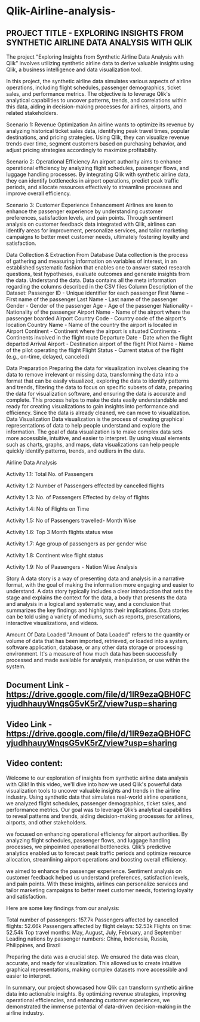 # Qlik-Airline-analysis-
## PROJECT TITLE - EXPLORING INSIGHTS FROM SYNTHETIC AIRLINE DATA ANALYSIS WITH QLIK

The project "Exploring Insights from Synthetic Airline Data Analysis with Qlik" involves utilizing synthetic airline data to derive valuable insights using Qlik, a business intelligence and data visualization tool. 

In this project, the synthetic airline data simulates various aspects of airline operations, including flight schedules, passenger demographics, ticket sales, and performance metrics. The objective is to leverage Qlik's analytical capabilities to uncover patterns, trends, and correlations within this data, aiding in decision-making processes for airlines, airports, and related stakeholders.

Scenario 1: Revenue Optimization
An airline wants to optimize its revenue by analyzing historical ticket sales data, identifying peak travel times, popular destinations, and pricing strategies. Using Qlik, they can visualize revenue trends over time, segment customers based on purchasing behavior, and adjust pricing strategies accordingly to maximize profitability.

Scenario 2: Operational Efficiency
An airport authority aims to enhance operational efficiency by analyzing flight schedules, passenger flows, and luggage handling processes. By integrating Qlik with synthetic airline data, they can identify bottlenecks in airport operations, predict peak traffic periods, and allocate resources effectively to streamline processes and improve overall efficiency.

Scenario 3: Customer Experience Enhancement
Airlines are keen to enhance the passenger experience by understanding customer preferences, satisfaction levels, and pain points. Through sentiment analysis on customer feedback data integrated with Qlik, airlines can identify areas for improvement, personalize services, and tailor marketing campaigns to better meet customer needs, ultimately fostering loyalty and satisfaction.

Data Collection & Extraction From Database
Data collection is the process of gathering and measuring information on variables of interest, in an established systematic fashion that enables one to answer stated research questions, test hypotheses, evaluate outcomes and generate insights from the data.
Understand the data.
Data contains all the meta information regarding the columns described in the CSV files
Column Description of the Dataset:
Passenger ID - Unique identifier for each passenger
First Name - First name of the passenger
Last Name - Last name of the passenger
Gender - Gender of the passenger
Age - Age of the passenger
Nationality - Nationality of the passenger
Airport Name - Name of the airport where the passenger boarded
Airport Country Code - Country code of the airport's location
Country Name - Name of the country the airport is located in
Airport Continent - Continent where the airport is situated
Continents - Continents involved in the flight route
Departure Date - Date when the flight departed
Arrival Airport - Destination airport of the flight
Pilot Name - Name of the pilot operating the flight
Flight Status - Current status of the flight (e.g., on-time, delayed, canceled)

Data Preparation
Preparing the data for visualization involves cleaning the data to remove irrelevant or missing data, transforming the data into a format that can be easily visualized, exploring the data to identify patterns and trends, filtering the data to focus on specific subsets of data, preparing the data for visualization software, and ensuring the data is accurate and complete. This process helps to make the data easily understandable and ready for creating visualizations to gain insights into performance and efficiency. Since the data is already cleaned, we can move to visualization.
Data Visualization
Data visualization is the process of creating graphical representations of data to help people understand and explore the information. The goal of data visualization is to make complex data sets more accessible, intuitive, and easier to interpret. By using visual elements such as charts, graphs, and maps, data visualizations can help people quickly identify patterns, trends, and outliers in the data.

Airline Data Analysis

Activity 1.1: Total No. of Passengers

Activity 1.2: Number of Passengers effected by cancelled flights

Activity 1.3: No. of Passengers Effected by delay of flights

Activity 1.4: No of Flights on Time

Activity 1.5: No of Passengers travelled- Month Wise

Activity 1.6:  Top 3 Month flights status wise

Activity 1.7: Age group of passengers as per gender wise

Activity 1.8:  Continent wise flight status

Activity 1.9: No of Paasengers - Nation Wise Analysis

Story
A data story is a way of presenting data and analysis in a narrative format, with the goal of making the information more engaging and easier to understand. A data story typically includes a clear introduction that sets the stage and explains the context for the data, a body that presents the data and analysis in a logical and systematic way, and a conclusion that summarizes the key findings and highlights their implications. Data stories can be told using a variety of mediums, such as reports, presentations, interactive visualizations, and videos.

Amount Of Data Loaded
"Amount of Data Loaded" refers to the quantity or volume of data that has been imported, retrieved, or loaded into a system, software application, database, or any other data storage or processing environment. It's a measure of how much data has been successfully processed and made available for analysis, manipulation, or use within the system.

## Document Link - https://drive.google.com/file/d/1IR9ezaQBH0FCyjudhhauyWnqsG5vK5rZ/view?usp=sharing
## Video Link - https://drive.google.com/file/d/1IR9ezaQBH0FCyjudhhauyWnqsG5vK5rZ/view?usp=sharing
## Video content:

Welcome to our exploration of insights from synthetic airline data analysis with Qlik! In this video, we'll dive into how we used Qlik's powerful data visualization tools to uncover valuable insights and trends in the airline industry.
Using synthetic data that simulates real-world airline operations, we analyzed flight schedules, passenger demographics, ticket sales, and performance metrics. Our goal was to leverage Qlik’s analytical capabilities to reveal patterns and trends, aiding decision-making processes for airlines, airports, and other stakeholders.

we focused on enhancing operational efficiency for airport authorities. By analyzing flight schedules, passenger flows, and luggage handling processes, we pinpointed operational bottlenecks. Qlik’s predictive analytics enabled us to forecast peak traffic periods and optimize resource allocation, streamlining airport operations and boosting overall efficiency.

we aimed to enhance the passenger experience. Sentiment analysis on customer feedback helped us understand preferences, satisfaction levels, and pain points. With these insights, airlines can personalize services and tailor marketing campaigns to better meet customer needs, fostering loyalty and satisfaction.

Here are some key findings from our analysis:

Total number of passengers: 157.7k
Passengers affected by cancelled flights: 52.66k
Passengers affected by flight delays: 52.53k
Flights on time: 52.54k
Top travel months: May, August, July, February, and September
Leading nations by passenger numbers: China, Indonesia, Russia, Philippines, and Brazil

Preparing the data was a crucial step. We ensured the data was clean, accurate, and ready for visualization. This allowed us to create intuitive graphical representations, making complex datasets more accessible and easier to interpret.

In summary, our project showcased how Qlik can transform synthetic airline data into actionable insights. By optimizing revenue strategies, improving operational efficiencies, and enhancing customer experiences, we demonstrated the immense potential of data-driven decision-making in the airline industry.















